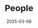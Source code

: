 ---
title: People
date: 2025-03-08

type: landing

sections:
  - block: people
    content:
      title: Meet the Team
      # Choose which groups/teams of users to display.
      #   Edit `user_groups` in each user's profile to add them to one or more of these groups.
      user_groups:
          - Team Leaders          
          - Team Advisors
          - Visiting Professors
          - Team Faculty Members
          - Affiliate Faculty Members
          - Post-doctoral Fellows
          - PhD Students
          - Research Assistants
          - Master Students
          - Undergraduate Students
          - Researchers
          - Administration
          - International Exchange Visitors
          - Summer Intern Students
      sort_by: Params.last_name
      sort_ascending: true
    design:
      show_interests: false
      show_role: true
      show_social: true
      spacing:
        padding: ["20px", "0", "20px", "0"]
---